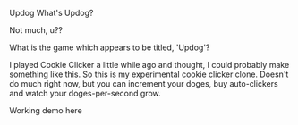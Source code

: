 Updog
What's Updog?

Not much, u??

What is the game which appears to be titled, 'Updog'?

I played Cookie Clicker a little while ago and thought, I could probably make something like this. So this is my experimental cookie clicker clone. Doesn't do much right now, but you can increment your doges, buy auto-clickers and watch your doges-per-second grow.

Working demo here
